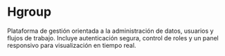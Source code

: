 # Hgroup
Plataforma de gestión orientada a la administración de datos, usuarios y flujos de trabajo. Incluye autenticación segura, control de roles y un panel responsivo para visualización en tiempo real.
